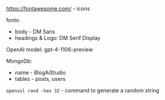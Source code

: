 

https://fontawesome.com/ - icons <br>

fonts:
- body - DM Sans
- headings & Logo: DM Serif Display

OpenAI model: gpt-4-1106-preview

MongoDb:
- name - BlogAiStudio
- tables - posts, users


`openssl rand -hex 32` - command to generate a random string